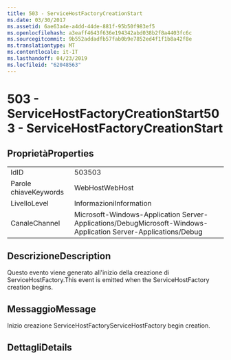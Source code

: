 ```yaml
---
title: 503 - ServiceHostFactoryCreationStart
ms.date: 03/30/2017
ms.assetid: 6ae63a4e-a4dd-44de-881f-95b50f983ef5
ms.openlocfilehash: a3eaff4643f636e194342abd038b2f8a4403fc6c
ms.sourcegitcommit: 9b552addadfb57fab0b9e7852ed4f1f1b8a42f8e
ms.translationtype: MT
ms.contentlocale: it-IT
ms.lasthandoff: 04/23/2019
ms.locfileid: "62048563"
---
```

# <a name="503---servicehostfactorycreationstart"></a><span data-ttu-id="bf249-102">503 - ServiceHostFactoryCreationStart</span><span class="sxs-lookup"><span data-stu-id="bf249-102">503 - ServiceHostFactoryCreationStart</span></span>
## <a name="properties"></a><span data-ttu-id="bf249-103">Proprietà</span><span class="sxs-lookup"><span data-stu-id="bf249-103">Properties</span></span>  
  
|||  
|-|-|  
|<span data-ttu-id="bf249-104">Id</span><span class="sxs-lookup"><span data-stu-id="bf249-104">ID</span></span>|<span data-ttu-id="bf249-105">503</span><span class="sxs-lookup"><span data-stu-id="bf249-105">503</span></span>|  
|<span data-ttu-id="bf249-106">Parole chiave</span><span class="sxs-lookup"><span data-stu-id="bf249-106">Keywords</span></span>|<span data-ttu-id="bf249-107">WebHost</span><span class="sxs-lookup"><span data-stu-id="bf249-107">WebHost</span></span>|  
|<span data-ttu-id="bf249-108">Livello</span><span class="sxs-lookup"><span data-stu-id="bf249-108">Level</span></span>|<span data-ttu-id="bf249-109">Informazioni</span><span class="sxs-lookup"><span data-stu-id="bf249-109">Information</span></span>|  
|<span data-ttu-id="bf249-110">Canale</span><span class="sxs-lookup"><span data-stu-id="bf249-110">Channel</span></span>|<span data-ttu-id="bf249-111">Microsoft-Windows-Application Server-Applications/Debug</span><span class="sxs-lookup"><span data-stu-id="bf249-111">Microsoft-Windows-Application Server-Applications/Debug</span></span>|  
  
## <a name="description"></a><span data-ttu-id="bf249-112">Descrizione</span><span class="sxs-lookup"><span data-stu-id="bf249-112">Description</span></span>  
 <span data-ttu-id="bf249-113">Questo evento viene generato all'inizio della creazione di ServiceHostFactory.</span><span class="sxs-lookup"><span data-stu-id="bf249-113">This event is emitted when the ServiceHostFactory creation begins.</span></span>  
  
## <a name="message"></a><span data-ttu-id="bf249-114">Messaggio</span><span class="sxs-lookup"><span data-stu-id="bf249-114">Message</span></span>  
 <span data-ttu-id="bf249-115">Inizio creazione ServiceHostFactory</span><span class="sxs-lookup"><span data-stu-id="bf249-115">ServiceHostFactory begin creation.</span></span>  
  
## <a name="details"></a><span data-ttu-id="bf249-116">Dettagli</span><span class="sxs-lookup"><span data-stu-id="bf249-116">Details</span></span>
